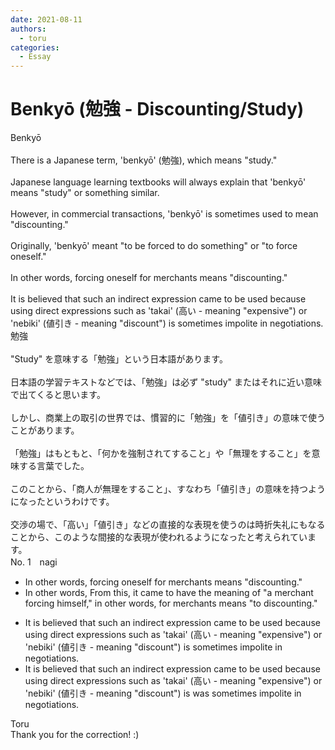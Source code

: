 ```yaml
---
date: 2021-08-11
authors:
  - toru
categories:
  - Essay
---
```


<h1 id="subject_show">Benkyō (勉強 - Discounting/Study)</h1>
<div class="date" hidden>Aug 11, 2021 14:03</div>
<div id="post"><div id="body_show_ori">
Benkyō<br/><br/>There is a Japanese term, 'benkyō' (勉強), which means "study."<br/><br/>Japanese language learning textbooks will always explain that 'benkyō' means "study" or something similar.<br/><br/>However, in commercial transactions, 'benkyō' is sometimes used to mean "discounting."<br/><br/>Originally, 'benkyō' meant "to be forced to do something" or "to force oneself."<br/><br/>In other words, forcing oneself for merchants means "discounting."<br/><br/>It is believed that such an indirect expression came to be used because using direct expressions such as 'takai' (高い - meaning "expensive") or 'nebiki' (値引き - meaning "discount") is sometimes impolite in negotiations.
</div></div>

<!-- more -->

<div id="post_ja"><div id="body_show_mo">
勉強<br/><br/>"Study" を意味する「勉強」という日本語があります。<br/><br/>日本語の学習テキストなどでは、「勉強」は必ず "study" またはそれに近い意味で出てくると思います。<br/><br/>しかし、商業上の取引の世界では、慣習的に「勉強」を「値引き」の意味で使うことがあります。<br/><br/>「勉強」はもともと、「何かを強制されてすること」や「無理をすること」を意味する言葉でした。<br/><br/>このことから、「商人が無理をすること」、すなわち「値引き」の意味を持つようになったというわけです。<br/><br/>交渉の場で、「高い」「値引き」などの直接的な表現を使うのは時折失礼にもなることから、このような間接的な表現が使われるようになったと考えられています。
</div></div>
<div id="block"><div class="first_name"> No. 1　<span class="just_name">nagi</span></div><div id="block2">
<ul class="correction_field">
<li class="incorrect">In other words, forcing oneself for merchants means "discounting."</li>
<li class="corrected correct">
<span class="sline">In other words,</span> <span class="f_blue"><span class="f_bold">From this, it came to have the meaning of "a merchant</span></span> forcing <span class="f_blue"><span class="f_bold">himself," in other words,</span></span> <span class="sline">for merchants means</span> "<span class="f_blue"><span class="f_bold">to</span></span> discount<span class="sline">ing</span>."
</li>
</ul>
<ul class="correction_field">
<li class="incorrect">It is believed that such an indirect expression came to be used because using direct expressions such as 'takai' (高い - meaning "expensive") or 'nebiki' (値引き - meaning "discount") is sometimes impolite in negotiations.</li>
<li class="corrected correct">
It is believed that such an indirect expression came to be used because using direct expressions such as 'takai' (高い - meaning "expensive") or 'nebiki' (値引き - meaning "discount") <span class="sline">is</span> <span class="f_bold"><span class="f_blue">was</span></span> sometimes impolite in negotiations.
</li>
</ul>
</div><div class="name"><span class="just_name">Toru</span><br>
Thank you for the correction! :)
</div>
</div>
